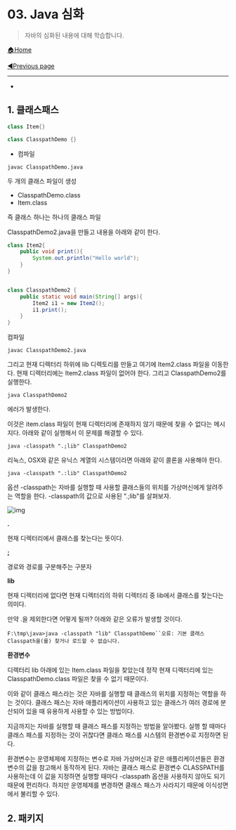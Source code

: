 # 03. Java 심화

> 자바의 심화된 내용에 대해 학습합니다.

[🏠Home](https://github.com/batboy118/Study_Note)

[◀Previous page ](./README.md)

---

<!-- TOC -->

- 

<!-- /TOC -->

## 1.  클래스패스

```java
class Item{}

class ClasspathDemo {}
```

- 컴파일

```
javac ClasspathDemo.java
```

두 개의 클래스 파일이 생성

- ClasspathDemo.class
- Item.class

즉 클래스 하나는 하나의 클래스 파일

ClasspathDemo2.java을 만들고 내용을 아래와 같이 한다.

```java
class Item2{ 
    public void print(){
        System.out.println("Hello world");  
    }
}


class ClasspathDemo2 {
    public static void main(String[] args){
        Item2 i1 = new Item2();
        i1.print();
    }
}
```

컴파일

```
javac ClasspathDemo2.java
```

그리고 현재 디렉터리 하위에 lib 디렉토리를 만들고 여기에 Item2.class 파일을 이동한다. 현재 디렉터리에는 Item2.class 파일이 없어야 한다. 그리고 ClasspathDemo2를 실행한다.

```
java ClasspathDemo2
```

에러가 발생한다.

이것은 item.class 파일이 현재 디렉터리에 존재하지 않기 때문에 찾을 수 없다는 메시지다. 아래와 같이 실행해서 이 문제를 해결할 수 있다.

```
java -classpath ".;lib" ClasspathDemo2
```

리눅스, OSX와 같은 유닉스 계열의 시스템이라면 아래와 같이 콜론을 사용해야 한다.

```
java -classpath ".:lib" ClasspathDemo2
```

옵션 -classpath는 자바를 실행할 때 사용할 클래스들의 위치를 가상머신에게 알려주는 역할을 한다. -classpath의 값으로 사용된 ".;lib"를 살펴보자.

![img](https://s3.ap-northeast-2.amazonaws.com/opentutorials-user-file/module/516/1902.gif)

**.**

현재 디렉터리에서 클래스를 찾는다는 뜻이다.

**;**

경로와 경로를 구분해주는 구분자

**lib**

현재 디렉터리에 없다면 현재 디렉터리의 하위 디렉터리 중 lib에서 클래스를 찾는다는 의미다.

만약 .을 제외한다면 어떻게 될까? 아래와 같은 오류가 발생할 것이다.

```
F:\tmp\java>java -classpath "lib" ClasspathDemo``오류: 기본 클래스 Classpath을(를) 찾거나 로드할 수 없습니다.
```

**환경변수**

디렉터리 lib 아래에 있는 Item.class 파일을 찾았는데 정작 현재 디렉터리에 있는 ClasspathDemo.class 파일은 찾을 수 없기 때문이다.

이와 같이 클래스 패스라는 것은 자바를 실행할 때 클래스의 위치를 지정하는 역할을 하는 것이다. 클래스 패스는 자바 애플리케이션이 사용하고 있는 클래스가 여러 경로에 분산되어 있을 때 유용하게 사용할 수 있는 방법이다.

지금까지는 자바를 실행할 때 클래스 패스를 지정하는 방법을 알아봤다. 실행 할 때마다 클래스 패스를 지정하는 것이 귀찮다면 클래스 패스를 시스템의 환경변수로 지정하면 된다.

환경변수는 운영체제에 지정하는 변수로 자바 가상머신과 같은 애플리케이션들은 환경변수의 값을 참고해서 동작하게 된다. 자바는 클래스 패스로 환경변수 CLASSPATH를 사용하는데 이 값을 지정하면 실행할 때마다 -classpath 옵션을 사용하지 않아도 되기 때문에 편리하다. 하지만 운영체제를 변경하면 클래스 패스가 사라지기 때문에 이식성면에서 불리할 수 있다.

## 2. 패키지

